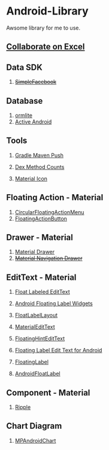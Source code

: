 # Android-Library
Awsome library for me to use.

## [Collaborate on Excel](https://docs.google.com/spreadsheets/d/1FbwROr6fH5CQa4srfbeeyKNosbbOdEaigKZvUR_p6NI/edit#gid=0)

## Data SDK

1. ~~[SimpleFacebook](https://github.com/sromku/android-simple-facebook)~~

## Database

1. [ormlite](http://ormlite.com/sqlite_java_android_orm.shtml)
2. [Active Android](https://github.com/pardom/ActiveAndroid)

## Tools

1. [Gradle Maven Push](https://github.com/chrisbanes/gradle-mvn-push)

2. [Dex Method Counts](https://github.com/mihaip/dex-method-counts) 

3. [Material Icon](http://materialdesignicons.com/)

 

## Floating Action - Material

1. [CircularFloatingActionMenu](https://github.com/oguzbilgener/CircularFloatingActionMenu)
2. [FloatingActionButton](https://github.com/futuresimple/android-floating-action-button)

## Drawer - Material

1. [Material Drawer](https://github.com/mikepenz/MaterialDrawer)
2. ~~[Material Navigation Drawer](https://github.com/neokree/MaterialNavigationDrawer)~~


## EditText - Material

1. [Float Labeled EditText](https://github.com/wrapp/floatlabelededittext)

2. [Android Floating Label Widgets](https://github.com/marvinlabs/android-floatinglabel-widgets)

3. [FloatLabelLayout](https://gist.github.com/chrisbanes/11247418)

4. [MaterialEditText](https://github.com/rengwuxian/MaterialEditText)

5. [FloatingHintEditText](https://github.com/thebnich/FloatingHintEditText)

6. [Floating Label Edit Text for Android](https://github.com/weddingparty/AndroidFloatLabel)

7. [FloatingLabel](https://github.com/hardik-trivedi/FloatingLabel)

8. [AndroidFloatLabel](https://github.com/IanGClifton/AndroidFloatLabel)


## Component - Material

1. [Ripple](https://github.com/balysv/material-ripple)

## Chart Diagram

1. [MPAndroidChart](https://github.com/PhilJay/MPAndroidChart)

